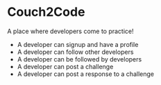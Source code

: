 # Couch2Code

A place where developers come to practice!

* A developer can signup and have a profile
* A developer can follow other developers
* A developer can be followed by developers
* A developer can post a challenge
* A developer can post a response to a challenge